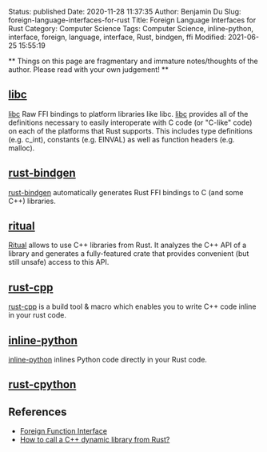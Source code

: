 Status: published
Date: 2020-11-28 11:37:35
Author: Benjamin Du
Slug: foreign-language-interfaces-for-rust
Title: Foreign Language Interfaces for Rust
Category: Computer Science
Tags: Computer Science, inline-python, interface, foreign, language, interface, Rust, bindgen, ffi
Modified: 2021-06-25 15:55:19

**
Things on this page are fragmentary and immature notes/thoughts of the author.
Please read with your own judgement!
**
## [libc](https://crates.io/crates/libc)
[libc](https://crates.io/crates/libc)
Raw FFI bindings to platform libraries like libc.
[libc](https://crates.io/crates/libc)
provides all of the definitions necessary 
to easily interoperate with C code (or "C-like" code) 
on each of the platforms that Rust supports. 
This includes type definitions (e.g. c_int), constants (e.g. EINVAL) as well as function headers (e.g. malloc).

## [rust-bindgen](https://github.com/rust-lang/rust-bindgen)
[rust-bindgen](https://github.com/rust-lang/rust-bindgen)
automatically generates Rust FFI bindings to C (and some C++) libraries.

## [ritual](https://github.com/rust-qt/ritual)
[Ritual](https://github.com/rust-qt/ritual)
allows to use C++ libraries from Rust. 
It analyzes the C++ API of a library and generates a fully-featured crate 
that provides convenient (but still unsafe) access to this API.

## [rust-cpp](https://github.com/mystor/rust-cpp)
[rust-cpp](https://github.com/mystor/rust-cpp)
is a build tool & macro which enables you to write C++ code inline in your rust code.

## [inline-python](https://github.com/fusion-engineering/inline-python)
[inline-python](https://github.com/fusion-engineering/inline-python)
inlines Python code directly in your Rust code.

## [rust-cpython](https://github.com/dgrunwald/rust-cpython)

## References 

- [Foreign Function Interface](https://doc.rust-lang.org/nomicon/ffi.html)
- [How to call a C++ dynamic library from Rust?](https://stackoverflow.com/questions/52923460/how-to-call-a-c-dynamic-library-from-rust)
